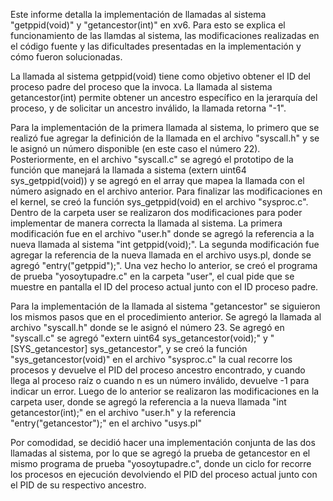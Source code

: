 Este informe detalla la implementación de llamadas al sistema "getppid(void)" y "getancestor(int)" en xv6. Para esto se explica el funcionamiento de las llamdas al sistema, las modificaciones realizadas en el código fuente y las dificultades presentadas en la implementación y cómo fueron solucionadas.

La llamada al sistema getppid(void) tiene como objetivo obtener el ID del proceso padre del proceso que la invoca.
La llamada al sistema getancestor(int) permite obtener un ancestro específico en la jerarquía del proceso, y de solicitar un ancestro inválido, la llamada retorna "-1".

Para la implementación de la primera llamada al sistema, lo primero que se realizó fue agregar la definición de la llamada en el archivo "syscall.h" y se le asignó un número disponible (en este caso el número 22). Posteriormente, en el archivo "syscall.c" se agregó el prototipo de la función que manejará la llamada a sistema (extern uint64 sys_getppid(void)) y se agregó en el array que mapea la llamada con el número asignado en el archivo anterior. Para finalizar las modificaciones en el kernel, se creó la función sys_getppid(void) en el archivo "sysproc.c".
Dentro de la carpeta user se realizaron dos modificaciones para poder implementar de manera correcta la llamada al sistema. La primera modificación fue en el archivo "user.h" donde se agregó la referencia a la nueva llamada al sistema "int getppid(void);". La segunda modificación fue agregar la referencia de la nueva llamada en el archivo usys.pl, donde se agregó "entry("getppid");".
Una vez hecho lo anterior, se creó el programa de prueba "yosoytupadre.c" en la carpeta "user", el cual pide que se muestre en pantalla el ID del proceso actual junto con el ID proceso padre.

Para la implementación de la llamada al sistema "getancestor" se siguieron los mismos pasos que en el procedimiento anterior. Se agregó la llamada al archivo "syscall.h" donde se le asignó el número 23. Se agregó en "syscall.c" se agregó "extern uint64 sys_getancestor(void);" y "[SYS_getancestor] sys_getancestor", y se creó la función "sys_getancestor(void)" en el archivo "sysproc.c" la cual recorre los procesos y devuelve el PID del proceso ancestro encontrado, y cuando llega al proceso raíz o cuando n es un número inválido, devuelve -1 para indicar un error.
Luego de lo anterior se realizaron las modificaciones en la carpeta user, donde se agregó la referencia a la nueva llamada "int getancestor(int);" en el archivo "user.h" y la referencia "entry("getancestor");" en el archivo "usys.pl"

Por comodidad, se decidió hacer una implementación conjunta de las dos llamadas al sistema, por lo que se agregó la prueba de getancestor en el mismo programa de prueba "yosoytupadre.c", donde un ciclo for recorre los procesos en ejecución devolviendo el PID del proceso actual junto con el PID de su respectivo ancestro.